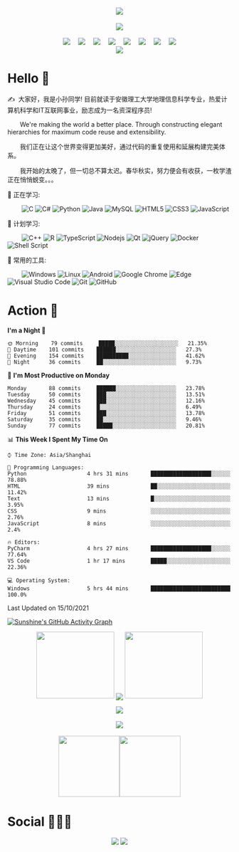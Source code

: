 <!-- 动态打字效果 -->
<h1 align="center">
  <a href="https://sunguoqi.com/">
    <img src="https://readme-typing-svg.herokuapp.com/?lines=console.log(%22Hello%2C%20World!%22);小孙同学祝您今天愉快!&center=true&size=27">
  </a>
</h1>

<!-- 敲代码的图片 -->
<div align="center" ><img order-radius="100px" src="https://cdn.jsdelivr.net/gh/sun0225SUN/photos/images/202108300019556.gif"></div>

<br>

<!-- 个人资料卡片 -->
<div align="center">
  <a href="https://sunguoqi.com/"><img src="https://img.shields.io/badge/website-%E4%B8%AA%E4%BA%BA%E7%BD%91%E7%AB%99-blue"></a>&emsp;
  <a href="https://twitter.com/sun0225SUN/"><img src="https://img.shields.io/badge/twitter-%E6%8E%A8%E7%89%B9-blue"></a>&emsp;
  <a href="https://www.facebook.com/profile.php?id=100070064104265/"><img src="https://img.shields.io/badge/facebook-%E8%84%B8%E4%B9%A6-003472"></a>&emsp;
  <a href="https://www.youtube.com/channel/UC4nDk0V8I1c6m3CIo0F2LIQ"><img src="https://img.shields.io/badge/youtube-%E6%B2%B9%E7%AE%A1-c32136"></a>&emsp;
  <a href="https://blog.csdn.net/weixin_50915462/"><img src="https://img.shields.io/badge/CSDN-%E5%8D%9A%E5%AE%A2-c32136"></a>&emsp;
  <a href="https://space.bilibili.com/448488855/"><img src="https://img.shields.io/badge/bilibili-B%E7%AB%99-ff69b4"></a>&emsp;
  <a href="https://www.zhihu.com/people/sunguoqi/"><img src="https://img.shields.io/badge/zhihu-%E7%9F%A5%E4%B9%8E-blue"></a>&emsp;
  <img src="https://visitor-badge.glitch.me/badge?page_id=sun0225SUN"></div>

<!-- 贪吃蛇代码贡献图 -->
<div align="center"><img src="https://cdn.jsdelivr.net/gh/sun0225SUN/sun0225SUN/assets/github-contribution-grid-snake.svg" ></div>


# Hello 🙋

<p>✍️&nbsp;&nbsp;大家好，我是小孙同学! 目前就读于安徽理工大学地理信息科学专业，热爱计算机科学和IT互联网事业，励志成为一名资深程序员!</p>
<p>&emsp;&emsp;We're making the world a better place. Through constructing elegant hierarchies for maximum code reuse and extensibility.</p>
<p>&emsp;&emsp;我们正在让这个世界变得更加美好，通过代码的重复使用和延展构建完美体系。</p>
<p>&emsp;&emsp;我开始的太晚了，但一切总不算太迟。春华秋实，努力便会有收获，一枚学渣正在悄悄蜕变。。。</p>

💪 正在学习: 

&emsp;&emsp;
![C](https://img.shields.io/badge/c-%2300599C.svg?style=flat-square&logo=c&logoColor=white)
![C#](https://img.shields.io/badge/c%23-%23239120.svg?style=flat-square&logo=c-sharp&logoColor=white)
![Python](https://img.shields.io/badge/-Python-pink?style=flat-square&logo=Python)
![Java](https://img.shields.io/badge/-java-yellow?style=flat-square&logo=java)
![MySQL](https://img.shields.io/badge/mysql-%2300f.svg?style=flat-square&logo=mysql&logoColor=white)
![HTML5](https://img.shields.io/badge/-HTML5-E34F26?style=flat-square&logo=html5&logoColor=white)
![CSS3](https://img.shields.io/badge/-CSS3-1572B6?style=flat-square&logo=css3)
![JavaScript](https://img.shields.io/badge/-JavaScript-oringe?style=flat-square&logo=javascript)

🧠 计划学习:

&emsp;&emsp;
![C++](https://img.shields.io/badge/-C++-00599C?style=flat-square&logo=c)
![R](https://img.shields.io/badge/r-%23276DC3.svg?style=flat-square&logo=r&logoColor=white)
![TypeScript](https://img.shields.io/badge/typescript-%23007ACC.svg?style=flat-square&logo=typescript&logoColor=white)
![Nodejs](https://img.shields.io/badge/-Nodejs-c0ebd?style=flat-square&logo=Node.js)
![Qt](https://img.shields.io/badge/Qt-%23217346.svg?style=style=flat-square&logo=Qt&logoColor=white)
![jQuery](https://img.shields.io/badge/jquery-%230769AD.svg?style=style=flat-square&logo=jquery&logoColor=white)
![Docker](https://img.shields.io/badge/-Docker-black?style=flat-square&logo=docker)
![Shell Script](https://img.shields.io/badge/shell_script-%23121011.svg?style=style=flat-square&logo=gnu-bash&logoColor=white)



🧰 常用的工具:

&emsp;&emsp; 
![Windows](https://img.shields.io/badge/Windows-0078D6?style=flat-square&logo=windows&logoColor=white)
![Linux](https://img.shields.io/badge/Linux-FCC624?style=style=flat-square&logo=linux&logoColor=black)
![Android](https://img.shields.io/badge/Android-3DDC84?style=flat-square&logo=android&logoColor=white)
![Google Chrome](https://img.shields.io/badge/Chrome-4285F4?style=flat-square&logo=GoogleChrome&logoColor=white)
![Edge](https://img.shields.io/badge/Edge-0078D7?style=flat-square&logo=Microsoft-edge&logoColor=white)
![Visual Studio Code](https://img.shields.io/badge/-Visual%20Studio%20Code-007ACC?style=flat-square&logo=Visual%20Studio%20Code&logoColor=fff)
![Git](https://img.shields.io/badge/-Git-black?style=flat-square&logo=git)
![GitHub](https://img.shields.io/badge/-GitHub-181717?style=flat-square&logo=github)


# Action 🏃

<!--START_SECTION:waka-->
**I'm a Night 🦉** 

```text
🌞 Morning    79 commits     █████░░░░░░░░░░░░░░░░░░░░   21.35% 
🌆 Daytime    101 commits    ██████░░░░░░░░░░░░░░░░░░░   27.3% 
🌃 Evening    154 commits    ██████████░░░░░░░░░░░░░░░   41.62% 
🌙 Night      36 commits     ██░░░░░░░░░░░░░░░░░░░░░░░   9.73%

```
📅 **I'm Most Productive on Monday** 

```text
Monday       88 commits     ██████░░░░░░░░░░░░░░░░░░░   23.78% 
Tuesday      50 commits     ███░░░░░░░░░░░░░░░░░░░░░░   13.51% 
Wednesday    45 commits     ███░░░░░░░░░░░░░░░░░░░░░░   12.16% 
Thursday     24 commits     █░░░░░░░░░░░░░░░░░░░░░░░░   6.49% 
Friday       51 commits     ███░░░░░░░░░░░░░░░░░░░░░░   13.78% 
Saturday     35 commits     ██░░░░░░░░░░░░░░░░░░░░░░░   9.46% 
Sunday       77 commits     █████░░░░░░░░░░░░░░░░░░░░   20.81%

```


📊 **This Week I Spent My Time On** 

```text
⌚︎ Time Zone: Asia/Shanghai

💬 Programming Languages: 
Python                   4 hrs 31 mins       ███████████████████░░░░░░   78.88% 
HTML                     39 mins             ██░░░░░░░░░░░░░░░░░░░░░░░   11.42% 
Text                     13 mins             █░░░░░░░░░░░░░░░░░░░░░░░░   3.95% 
CSS                      9 mins              ░░░░░░░░░░░░░░░░░░░░░░░░░   2.76% 
JavaScript               8 mins              ░░░░░░░░░░░░░░░░░░░░░░░░░   2.4%

🔥 Editors: 
PyCharm                  4 hrs 27 mins       ███████████████████░░░░░░   77.64% 
VS Code                  1 hr 17 mins        █████░░░░░░░░░░░░░░░░░░░░   22.36%

💻 Operating System: 
Windows                  5 hrs 44 mins       █████████████████████████   100.0%

```


 Last Updated on 15/10/2021
<!--END_SECTION:waka-->


<!-- 最近动态 -->
[![Sunshine's GitHub Activity Graph](https://activity-graph.herokuapp.com/graph?username=sun0225SUN&theme=xcode)](https://github.com/sun0225SUN)

<!-- 连续提交代码天数 -->
<p align="center">
  <a>
    <img height="150" width="175" src="https://cdn.jsdelivr.net/gh/sun0225SUN/photos/images/202108300310676.png">
    <img align="center" src="https://github-readme-streak-stats.herokuapp.com/?user=sun0225SUN&theme=dark&hide_border=true"/>
    <img height="150" width="175" src="https://cdn.jsdelivr.net/gh/sun0225SUN/photos/images/202108300312623.png">
  </a>
</p>

<!-- GitHub数据统计 -->
<div align="center"><img src="https://metrics.lecoq.io/sun0225SUN?template=classic&config.timezone=Asia%2FShanghai"></div>  

<br>

<!-- GitHub奖杯🏆 -->
<div align="center"><img  src="https://github-profile-trophy.vercel.app/?username=sun0225SUN&theme=gruvbox" /></div>

<br>

<!-- GitHub数据统计 -->
<div align="center">
<img height="137px" src="https://github-readme-stats.vercel.app/api?username=sun0225SUN&hide_title=true&hide_border=true&show_icons=trueline_height=21&text_color=000&icon_color=000&bg_color=0,ea6161,ffc64d,fffc4d,52fa5a&theme=graywhite" /><img height="137px" src="https://github-readme-stats.vercel.app/api/top-langs/?username=sun0225SUN&hide_title=true&hide_border=true&layout=compact&langs_count=6&text_color=000&icon_color=fff&bg_color=0,52fa5a,4dfcff,c64dff&theme=graywhite" />
</div>


# Social 🧑‍🤝‍🧑

<!-- BiliBili和CSDN数据 -->
<div align="center">
<img src="https://stats.justsong.cn/api/bilibili/?id=448488855">
<img src="https://stats.justsong.cn/api/csdn?id=weixin_50915462">
</div>


<!-- Twitter最新推文 -->
<!-- <img src="https://github-readme-twitter.gazf.vercel.app/api?id=sun0225SUN&layout=wide"> -->

<!--
**sun0225SUN/sun0225SUN** is a ✨ _special_ ✨ repository because its `README.md` (this file) appears on your GitHub profile.

Here are some ideas to get you started:

- 🔭 I’m currently working on ...
- 🌱 I’m currently learning ...
- 👯 I’m looking to collaborate on ...
- 🤔 I’m looking for help with ...
- 💬 Ask me about ...
- 📫 How to reach me: ...
- 😄 Pronouns: ...
- ⚡ Fun fact: ...
-->
